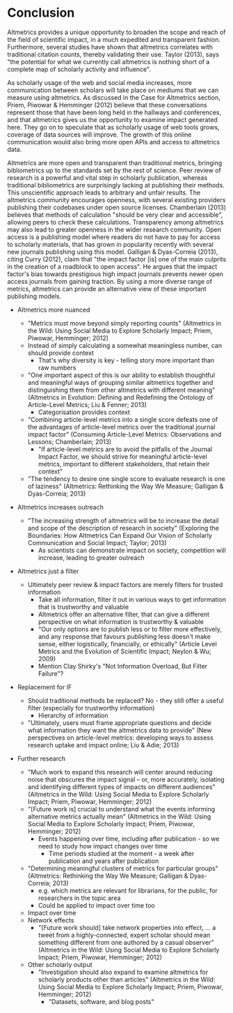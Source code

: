 # Conclusion

Altmetrics provides a unique opportunity to broaden the scope and reach of the field of scientific impact, in a much expedited and transparent fashion. Furthermore, several studies have shown that altmetrics correlates with traditional citation counts, thereby validating their use. Taylor (2013), says "the potential for what we currently call altmetrics is nothing short of a complete map of scholarly activity and influence".

As scholarly usage of the web and social media increases, more communication between scholars will take place on mediums that we can measure using altmetrics. As discussed in the Case for Altmetrics section, Priem, Piwowar & Hemminger (2012) believe that these conversations represent those that have been long held in the hallways and conferences, and that altmetrics gives us the opportunity to examine impact generated here. They go on to speculate that as scholarly usage of web tools grows, coverage of data sources will improve. The growth of this online communication would also bring more open APIs and access to altmetrics data.

Altmetrics are more open and transparent than traditional metrics, bringing bibliometrics up to the standards set by the rest of science. Peer review of research is a powerful and vital step in scholarly publication, whereas traditional bibliometrics are surprisingly lacking at publishing their methods. This unscientific approach leads to arbitrary and unfair results. The altmetrics community encourages openness, with several existing providers publishing their codebases under open source licenses. Chamberlain (2013) believes that methods of calculation "should be very clear and accessible", allowing peers to check these calculations. Transparency among altmetrics may also lead to greater openness in the wider research community. Open access is a publishing model where readers do not have to pay for access to scholarly materials, that has grown in popularity recently with several new journals publishing using this model. Galligan & Dyas-Correia (2013), citing Curry (2012), claim that "the impact factor [is] one of the main culprits in the creation of a roadblock to open access". He argues that the impact factor's bias towards prestigious high impact journals prevents newer open access journals from gaining traction. By using a more diverse range of metrics, altmetrics can provide an alternative view of these important publishing models.



* Altmetrics more nuanced
	* "Metrics must move beyond simply reporting counts" (Altmetrics in the Wild: Using Social Media to Explore Scholarly Impact; Priem, Piwowar, Hemminger; 2012)
	* Instead of simply calculating a somewhat meaningless number, can should provide context
		* That's why diversity is key - telling story more important than raw numbers
	* "One important aspect of this is our ability to establish thoughtful and meaningful ways of grouping similar altmetrics together and distinguishing them from other altmetrics with different meaning" (Altmetrics in Evolution: Defining and Redefining the Ontology of Article-Level Metrics; Liu & Fenner; 2013)
		* Categorisation provides context
	* "Combining article-level metrics into a single score defeats one of the advantages of article-level metrics over the traditional journal impact factor" (Consuming Article-Level Metrics: Observations and Lessons; Chamberlain; 2013)
		* "If article-level metrics are to avoid the pitfalls of the Journal Impact Factor, we should strive for meaningful article-level metrics, important to different stakeholders, that retain their context"
	* "The tendency to desire one single score to evaluate research is one of laziness" (Altmetrics: Rethinking the Way We Measure; Galligan & Dyas-Correia; 2013)

* Altmetrics increases outreach
	* "The increasing strength of altmetrics will be to increase the detail and scope of the description of research in society" (Exploring the Boundaries: How Altmetrics Can Expand Our Vision of Scholarly Communication and Social Impact; Taylor; 2013)
		* As scientists can demonstrate impact on society, competition will increase, leading to greater outreach

* Altmetrics just a filter
	* Ultimately peer review & impact factors are merely filters for trusted information
		* Take all information, filter it out in various ways to get information that is trustworthy and valuable
		* Altmetrics offer an alternative filter, that can give a different perspective on what information is trustworthy & valuable
		* "Our only options are to publish less or to filter more effectively, and any response that favours publishing less doesn't make sense, either logistically, financially, or ethically" (Article Level Metrics and the Evolution of Scientific Impact; Neylon & Wu; 2009)
		* Mention Clay Shirky's "Not Information Overload, But Filter Failure"?

* Replacement for IF
	* Should traditional methods be replaced? No - they still offer a useful filter (especially for trustworthy information)
		* Hierarchy of information
	* "Ultimately, users must frame appropriate questions and decide what information they want the altmetrics data to provide" (New perspectives on article-level metrics: developing ways to assess research uptake and impact online; Liu & Adie; 2013)

* Further research
	* "Much work to expand this research will center around reducing noise that obscures the impact signal – or, more accurately, isolating and identifying different types of impacts on different audiences" (Altmetrics in the Wild: Using Social Media to Explore Scholarly Impact; Priem, Piwowar, Hemminger; 2012)
	* "[Future work is] crucial to understand what the events informing alternative metrics actually mean" (Altmetrics in the Wild: Using Social Media to Explore Scholarly Impact; Priem, Piwowar, Hemminger; 2012)
		* Events happening over time, including after publication - so we need to study how impact changes over time
			* Time periods studied at the moment - a week after publication and years after publication
	* "Determining meaningful clusters of metrics for particular groups" (Altmetrics: Rethinking the Way We Measure; Galligan & Dyas-Correia; 2013)
		* e.g. which metrics are relevant for librarians, for the public, for researchers in the topic area
		* Could be applied to impact over time too
	* Impact over time
	* Network effects
		* "[Future work should] take network properties into effect, … a tweet from a highly-connected, expert scholar should mean something different from one authored by a casual observer" (Altmetrics in the Wild: Using Social Media to Explore Scholarly Impact; Priem, Piwowar, Hemminger; 2012)
	* Other scholarly output
		* "Investigation should also expand to examine altmetrics for scholarly products other than articles" (Altmetrics in the Wild: Using Social Media to Explore Scholarly Impact; Priem, Piwowar, Hemminger; 2012)
			* "Datasets, software, and blog posts"